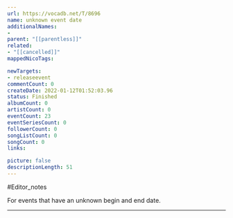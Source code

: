 ```yaml
---
url: https://vocadb.net/T/8696
name: unknown event date
additionalNames: 
- 
parent: "[[parentless]]"
related:
- "[[cancelled]]"
mappedNicoTags:

newTargets:
- releaseevent
commentCount: 0
createDate: 2022-01-12T01:52:03.96
status: Finished
albumCount: 0
artistCount: 0
eventCount: 23
eventSeriesCount: 0
followerCount: 0
songListCount: 0
songCount: 0
links: 

picture: false
descriptionLength: 51
---
```


#Editor_notes

For events that have an unknown begin and end date.

---

